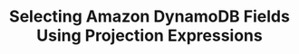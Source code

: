 ---
title: Selecting Amazon DynamoDB Fields Using Projection Expressions
keywords: dynamodb, amazon dynamodb, whitelisting, blacklisting, field selection, column selection
permalink: /integrations/databases/amazon-dynamodb/field-selection-using-projection-expressions
summary: "Specify or restrict the data Stitch replicates for Amazon DynamoDB tables using projection expressions."
input: false

layout: general
toc: false
key: "dynamodb-projection-queries"
content-type: "guide"

display_name: "DynamoDB"
name: "dynamodb"
db-type: "dynamodb"

this-version: "1"

intro: |
  {% include misc/data-files.html %}

  In Stitch's Amazon DynamoDB integration, projection expressions serve as a method for selecting individual fields for replication. This is equivalent to [column selection]({{ link.replication.syncing | prepend: site.baseurl }}) in other integrations.

  By specifying a projection expression, you can replicate only the data you need for each table in your DynamoDB integration.

  In this guide, we'll cover:

  {% for section in page.sections %}
  - [{{ section.summary | flatify }}](#{{ section.anchor }})
  {% endfor %}

sections:
  - title: "Feature availability"
    anchor: "feature-availability"
    summary: "What versions of the {{ page.display_name }} integration this feature is available for"
    content: |
      {% include shared/integrations/projection-column-selection.html type="feature-availability" %}

  - title: "What are projection expressions?"
    anchor: "what-are-projection-queries"
    summary: "What projection expressions are"
    content: |
      {% include shared/integrations/projection-column-selection.html type="what-are-projection-queries" %}

      The {{ page.display_name }} integration supports the use of expression attributes in projection expressions. For more information, refer to [{{ page.display_name }}'s documentation]({{ site.data.taps.links.dynamodb.expression-attribute-names }}){:target="new"}

  - title: "Projection expression requirements for Stitch"
    anchor: "projection-query-stitch-requirements"
    summary: "The requirements for projection expressions in Stitch"
    content: |
      Projection expressions are compatible with any of Stitch's Replication Methods, including Log-based Incremental.

      Projection expressions must adhere to the following:

      - **Include the table's hash/partition key (Primary Key).** If you're unsure which field is the partition key for a table, sign into your Amazon Web Services (AWS) account and look at the **Table Details** section for the table. The field in the **Primary partition key** field is the table's Primary Key.

      - **Cannot include conditional (condition) expressions.** Stitch's {{ page.display_name }} integration doesn't currently support using conditions in projection expressions.

      Projection expressions that don't meet the above criteria will result in [errors during extraction](#error-troubleshooting).

  - title: "Defining a projection expression in Stitch"
    anchor: "defining-projection-query-in-stitch"
    summary: "How to define a projection expression in Stitch"
    content: |
      {% for subsection in section.subsections %}
      - [{{ subsection.title }}](#{{ subsection.anchor }})
      {% endfor %}
    subsections:
      - title: "Adding a new projection expression"
        anchor: "adding-new-projection-query"
        content: |
          {% include shared/integrations/projection-column-selection.html type="adding-new-projection-query" %}

      - title: "Modifying an existing projection expression"
        anchor: "modifying-existing-projection-query"
        content: |
          {% include shared/integrations/projection-column-selection.html type="modifying-existing-projection-query" %}

  - title: "Example projection expressions"
    anchor: "example-projection-queries"
    summary: "Some example projection expressions"
    data:
      - name: "Finn"
        is_active: true
        details: |
          age: 15, type: human
        acquaintances: |
          - Jake
          - Ice King
        acquaintances-list: |
          - Ice King
        comment:  Also known as Finn the Human
      - name: "Jake"
        is_active: true
        details: |
          age: 6, type: dog
        acquaintances: |
          - Finn
          - Lady
        acquaintances-list: |
          - Lady
        comment:  Magical dog
      - name: "Bubblegum"
        is_active: false
        details: |
          age: 16, type: princess
        acquaintances: |
          - Finn
          - Bubblegum
        acquaintances-list: |
          - Bubblegum
        comment:  Rules over the Candy Kingdom
      - name: "Lady"
        is_active: true
        details: |
          age: 50, type: unicorn
        acquaintances: |
          - Jake
          - Finn
        acquaintances-list: |
          - Finn
        comment:  
      - name: "Ice King"
        is_active: false
        details: |
          age: 900, type: king
        acquaintances: |
          - Finn
          - Bubblegum
        acquaintances-list: |
          - Bubblegum
        comment:  
    examples:
      - title: "Return only specified fields"
        description: |
          Return only the specified fields (`name`, `is_active`) in the `customers` table. If including multiple fields, separate them with a comma.
        projection-query: |
          ```json
          name, is_active
          ```
        sql: |
          ```sql
          SELECT name,
                 is_active
            FROM customers
          ```
        results: |
          {% assign results = section.data %}
          {% assign attributes = "name|is_active" | split:"|" %}

      - title: "Return specified fields in a map element"
        description: |
          Using [dot notation]({{ site.data.taps.links.dynamodb.accessing-elements  }}){:target="new"}, return specified fields in a map element. This is formatted as `<map_element_name>.<field>`.

          In this example, the expression would return the top-level `name` field and `age` and `type` fields from the `details` map.

          Refer to [{{ page.display_name }}'s documentation]({{ site.data.taps.links.dynamodb.expressions-attributes }}){:target="new"} for more examples of dot notation for map elements.
        projection-query: |
          ```json
          name, details.age, details.type
          ```
        sql: |
          In destinations - like Snowflake - that also use dot notation to query nested data, the query might look like this:

          ```sql
          SELECT name,
                 "details.age",
                 "details.type"
            FROM customers
           ```
        results: |
          {% assign results = section.data %}
          {% assign attributes = "name|details" | split:"|" %}

      - title: "Return specified fields in a list element"
        description: |
          To access an element in a list, use [the dereference operator]({{ site.data.taps.links.dynamodb.accessing-elements }}){:target="new"} (`[n]`), where `n` is the number of the element in the list. This is formatted as `<list_element_name>[n]`.

          In this example, the expression would return the top-level `name` field and second element from the `acquaintances` list.

          Refer to [{{ page.display_name }}'s documentation]({{ site.data.taps.links.dynamodb.expressions-attributes }}){:target="new"} for more examples of accessing fields in lists.
        projection-query: |
          ```json
          name, acquaintances[1]
          ```
        results: |
          {% assign results = section.data %}
          {% assign attributes = "name|acquaintances-list" | split:"|" %}

      - title: "Return a field using an expression attribute"
        description: |
          Use an expression attribute to reference a field when the field name cannot be used in a projection expression. In this example, `comment` is a reserved word and cannot be used in a query. You can define an expression attribute name, starting with a `#`, that will be used as a placeholder for the field name.

          Refer to [{{ page.display_name }}'s documentation]({{ site.data.taps.links.dynamodb.expression-attribute-names }}){:target="new"} for more examples of expression attributes.
        projection-query: |
          ```json
          name, is_active, #c
          ```
        expression-attributes: |
          ```json
          "#c":"comment"
          ```
        results: |
          {% assign results = section.data %}
          {% assign attributes = "name|is_active|comment" | split:"|" %}
    content: |
      In this section, we'll look at some example projection expressions and their SQL equivalents.

      - [Example table data](#example-table-data)
      {% for example in section.examples %}
      - [{{ example.title }}](#{{ example.title | slugify }})
      {% endfor %}

      ### Example table data {#example-table-data}

      The examples use data from a table named `customers`, which uses the `name` field as a Primary Key. This table contains the following records:

      {% assign results = section.data %}
      {% assign headings = "name [pk] (string)|is_active (boolean)|details (object)|acquaintances (array)|comment (string)" | split:"|" %}
      {% assign attributes = "name|is_active|details|acquaintances|comment" | split:"|" %}

      <table class="attribute-list" style="margin-top: 0px;">
      <tr>
      {% for heading in headings %}
      <td width="15%; fixed"><strong>{{ heading }}</strong></td>
      {% endfor %}
      </tr>
      {% for result in results %}
      <tr>
      {% for attribute in attributes %}
      <td>
      {{ result[attribute] | markdownify }}
      </td>
      {% endfor %}
      </tr>
      {% endfor %}
      </table>

      {% assign example-attributes = "projection-query|expression-attributes|sql|results" | split: "|" %}

      {% for example in section.examples %}
      ### {{ example.title }} {#{{ example.title | slugify }}}

      {{ example.description | flatify }}

      <table class="attribute-list">
      {% for attribute in example-attributes %}
      {% if example[attribute] %}
      <tr>
      <td width="20%; fixed" align="right">
      <strong>{{ attribute | replace:"-"," " | capitalize | replace:"Sql","SQL" }}</strong>
      </td>

      <td>
      {% case attribute %}
      {% when 'results' %}

      {{ example[attribute] | flatify }}

      <table class="attribute-list" style="margin-top: 0px;">
      <tr>
      {% for attribute in attributes %}
      <td><strong>{{ attribute | remove: "-list" }}</strong></td>
      {% endfor %}
      </tr>
      {% for result in results %}
      <tr>
      {% for attribute in attributes %}
      <td>
      {{ result[attribute] | markdownify }}
      </td>
      {% endfor %}
      </tr>
      {% endfor %}
      </table>

      {% else %}
      {{ example[attribute] | flatify | markdownify }}
      {% endcase %}
      </td>

      </tr>
      {% endif %}
      {% endfor %}
      </table>
      {% endfor %}

  - title: "Error troubleshooting"
    anchor: "error-troubleshooting"
    summary: "How to troubleshoot projection expression errors"
    content: |
      If a table's projection expression doesn't meet [Stitch's requirements](#projection-query-stitch-requirements), a critical error will arise during Extraction. Extractions will not be successful until the issue is resolved.

      Refer to the [Database integration extraction error reference]({{ link.troubleshooting.database-extraction-errors | prepend: site.baseurl | append: "#amazon-dynamodb-server-error-reference" }}) for {{ page.display_name }} extraction errors and help resolving them.

  - title: "Resources"
    anchor: "projection-query-resources"
    summary: "Additional resources for projection expressions"
    content: |
      - [{{ page.display_name }} projection expression documentation]({{ site.data.taps.links.dynamodb.projection-expressions }}){:target="new"}

      ---
---